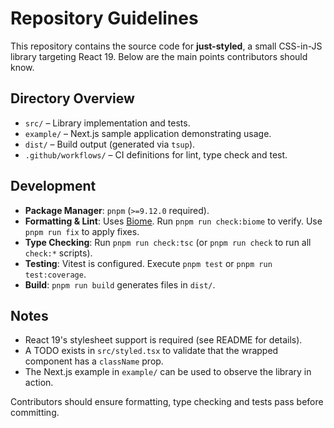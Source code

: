 # Repository Guidelines

This repository contains the source code for **just-styled**, a small CSS-in-JS library targeting React 19. Below are the main points contributors should know.

## Directory Overview
- `src/` – Library implementation and tests.
- `example/` – Next.js sample application demonstrating usage.
- `dist/` – Build output (generated via `tsup`).
- `.github/workflows/` – CI definitions for lint, type check and test.

## Development
- **Package Manager**: `pnpm` (`>=9.12.0` required).
- **Formatting & Lint**: Uses [Biome](https://biomejs.dev/). Run `pnpm run check:biome` to verify. Use `pnpm run fix` to apply fixes.
- **Type Checking**: Run `pnpm run check:tsc` (or `pnpm run check` to run all `check:*` scripts).
- **Testing**: Vitest is configured. Execute `pnpm test` or `pnpm run test:coverage`.
- **Build**: `pnpm run build` generates files in `dist/`.

## Notes
- React 19's stylesheet support is required (see README for details).
- A TODO exists in `src/styled.tsx` to validate that the wrapped component has a `className` prop.
- The Next.js example in `example/` can be used to observe the library in action.

Contributors should ensure formatting, type checking and tests pass before committing.
